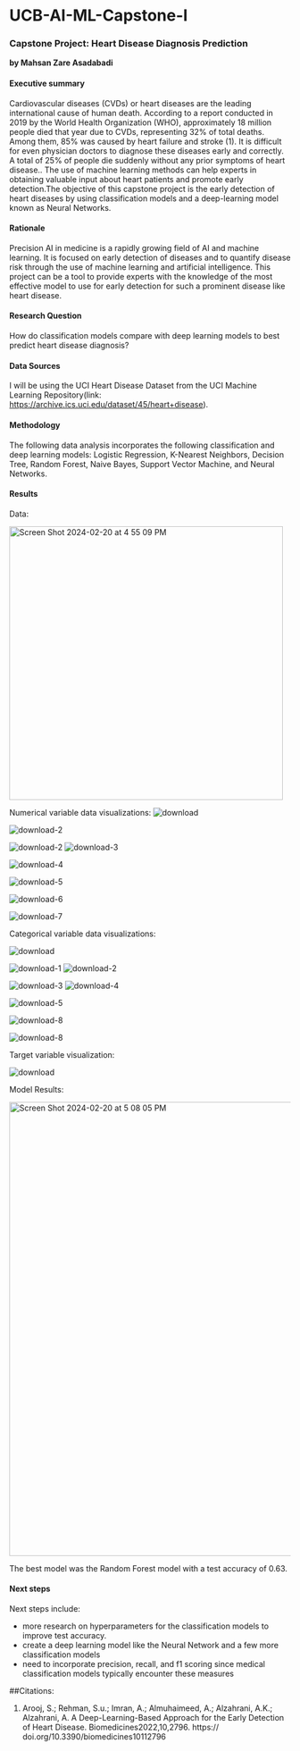 # UCB-AI-ML-Capstone-I

### Capstone Project: Heart Disease Diagnosis Prediction

**by Mahsan Zare Asadabadi**

#### Executive summary
Cardiovascular diseases (CVDs) or heart diseases are the leading international cause of human death. According to a report conducted in 2019 by the World Health Organization (WHO), approximately 18 million people died that year due to CVDs, representing 32% of total deaths. Among them, 85% was caused by heart failure and stroke (1). It is difficult for even physician doctors to diagnose these diseases early and correctly. A total of 25% of people die suddenly without any prior symptoms of heart disease.. The use of machine learning methods can help experts in obtaining valuable input about heart patients and promote early detection.The objective of this capstone project is the early detection of heart diseases by using classification models  and a deep-learning model known as Neural Networks. 


#### Rationale
Precision AI in medicine is a rapidly growing field of AI and machine learning. It is focused on   early detection of diseases and to quantify disease risk through the use of machine learning and artificial intelligence. This project can be a tool to provide experts with the knowledge of the most effective model to use for early detection for such a prominent disease like heart disease. 



#### Research Question
How do classification models compare with deep learning models to best predict heart disease diagnosis? 



#### Data Sources
I will be using the UCI Heart Disease Dataset from the UCI Machine Learning Repository(link: https://archive.ics.uci.edu/dataset/45/heart+disease). 

#### Methodology
The following data analysis incorporates the following classification and deep learning models: Logistic Regression, K-Nearest Neighbors, Decision Tree, Random Forest, Naive Bayes, Support Vector Machine, and Neural Networks. 

#### Results

Data: 

<img width="490" alt="Screen Shot 2024-02-20 at 4 55 09 PM" src="https://github.com/mzacomp/UCB-AI-ML-Capstone-I/assets/146776815/2a9e9078-2d37-4d1c-97d0-e2610db60e89">

Numerical variable data visualizations: 
![download](https://github.com/mzacomp/UCB-AI-ML-Capstone-I/assets/146776815/bd99411e-6b04-4812-82b5-bcaad79a7dd6)

![download-2](https://github.com/mzacomp/UCB-AI-ML-Capstone-I/assets/146776815/3877d509-9379-44f6-b92c-347e20d38be0)

![download-2](https://github.com/mzacomp/UCB-AI-ML-Capstone-I/assets/146776815/ff998356-dcdc-445f-9347-403fd5e51230)
![download-3](https://github.com/mzacomp/UCB-AI-ML-Capstone-I/assets/146776815/e828febe-12e5-4691-ad8c-63033a15bfe5)

![download-4](https://github.com/mzacomp/UCB-AI-ML-Capstone-I/assets/146776815/2b9d5ab3-7838-4f70-bf9c-816f5b668d8e)

![download-5](https://github.com/mzacomp/UCB-AI-ML-Capstone-I/assets/146776815/4d0788b8-19a3-4f5f-9e9e-4667a1f9ee31)

![download-6](https://github.com/mzacomp/UCB-AI-ML-Capstone-I/assets/146776815/1cfd4fa3-7303-4ac7-8e9f-3e30baa4f46b)

![download-7](https://github.com/mzacomp/UCB-AI-ML-Capstone-I/assets/146776815/9011e417-d68b-4869-a11d-bf5399b0ba05)

Categorical variable data visualizations: 

![download](https://github.com/mzacomp/UCB-AI-ML-Capstone-I/assets/146776815/d93dd181-7601-4d38-849d-f1f3304c97e1)

![download-1](https://github.com/mzacomp/UCB-AI-ML-Capstone-I/assets/146776815/ea03175d-fa88-43f8-94cb-f1109b225c21)
![download-2](https://github.com/mzacomp/UCB-AI-ML-Capstone-I/assets/146776815/d7acc9b8-add9-40e1-893e-bee0ff902acf)

![download-3](https://github.com/mzacomp/UCB-AI-ML-Capstone-I/assets/146776815/70b30fc5-9441-4453-8b2c-44e24c18c063)
![download-4](https://github.com/mzacomp/UCB-AI-ML-Capstone-I/assets/146776815/71a8fd85-042c-44fb-9843-a254fb4f2eaf)

![download-5](https://github.com/mzacomp/UCB-AI-ML-Capstone-I/assets/146776815/945d915e-c88b-4961-b50f-f4571fe79170)

![download-8](https://github.com/mzacomp/UCB-AI-ML-Capstone-I/assets/146776815/d368a962-9319-457b-8518-c2cce9b9c9fc)

![download-8](https://github.com/mzacomp/UCB-AI-ML-Capstone-I/assets/146776815/c5df18ee-09b1-4ca6-841a-759fe7650481)

Target variable visualization: 

![download](https://github.com/mzacomp/UCB-AI-ML-Capstone-I/assets/146776815/246afc68-c8bf-42a6-8489-6dfc5f772bcb)

Model Results: 

<img width="813" alt="Screen Shot 2024-02-20 at 5 08 05 PM" src="https://github.com/mzacomp/UCB-AI-ML-Capstone-I/assets/146776815/cae156f8-709c-45ee-bc80-e9176a78e751">

The best model was the Random Forest model with a test accuracy of 0.63. 

#### Next steps
Next steps include: 
 - more research on hyperparameters for the classification models to improve test accuracy. 
 - create a deep learning model like the Neural Network and a few more classification models
- need to incorporate precision, recall, and f1 scoring since medical classification models typically encounter these measures

##Citations:
1. Arooj, S.; Rehman, S.u.; Imran, A.; Almuhaimeed, A.; Alzahrani, A.K.; Alzahrani, A. A Deep-Learning-Based Approach for the Early Detection of Heart Disease. Biomedicines2022,10,2796. https:// doi.org/10.3390/biomedicines10112796



